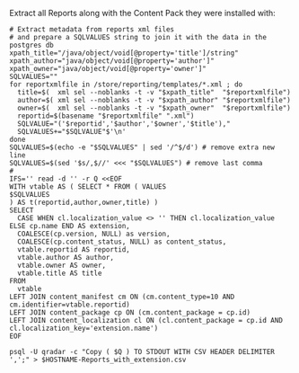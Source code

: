 Extract all Reports along with the Content Pack they were installed with:

	# Extract metadata from reports xml files
	# and prepare a SQLVALUES string to join it with the data in the postgres db
	xpath_title="/java/object/void[@property='title']/string"
	xpath_author="java/object/void[@property='author']"
	xpath_owner="java/object/void[@property='owner']"
	SQLVALUES=""
	for reportxmlfile in /store/reporting/templates/*.xml ; do
	  title=$(  xml sel --noblanks -t -v "$xpath_title"  "$reportxmlfile")
	  author=$( xml sel --noblanks -t -v "$xpath_author" "$reportxmlfile")
	  owner=$(  xml sel --noblanks -t -v "$xpath_owner"  "$reportxmlfile")
	  reportid=$(basename "$reportxmlfile" ".xml")
	  SQLVALUE="('$reportid','$author','$owner','$title'),"
	  SQLVALUES+="$SQLVALUE"$'\n'
	done
	SQLVALUES=$(echo -e "$SQLVALUES" | sed '/^$/d') # remove extra new line
	SQLVALUES=$(sed '$s/,$//' <<< "$SQLVALUES") # remove last comma
	#
	IFS='' read -d '' -r Q <<EOF
	WITH vtable AS ( SELECT * FROM ( VALUES
	$SQLVALUES
	) AS t(reportid,author,owner,title) )
	SELECT
	  CASE WHEN cl.localization_value <> '' THEN cl.localization_value ELSE cp.name END AS extension,
	  COALESCE(cp.version, NULL) as version,
	  COALESCE(cp.content_status, NULL) as content_status,
	  vtable.reportid AS reportid,
	  vtable.author AS author,
	  vtable.owner AS owner,
	  vtable.title AS title  
	FROM
	  vtable
	LEFT JOIN content_manifest cm ON (cm.content_type=10 AND cm.identifier=vtable.reportid)
	LEFT JOIN content_package cp ON (cm.content_package = cp.id)
	LEFT JOIN content_localization cl ON (cl.content_package = cp.id AND cl.localization_key='extension.name')
	EOF

	psql -U qradar -c "Copy ( $Q ) TO STDOUT WITH CSV HEADER DELIMITER ',';" > $HOSTNAME-Reports_with_extension.csv
